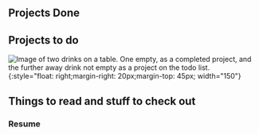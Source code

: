 ## Projects Done 
## Projects to do
![Image of two drinks on a table. One empty, as a completed project, and the further away drink not empty as a project on the todo list.](https://cfiorelli.github.io/pdonepwanttodo.jpeg){:style="float: right;margin-right: 20px;margin-top: 45px; width="150"}

## Things to read and stuff to check out

### Resume 

